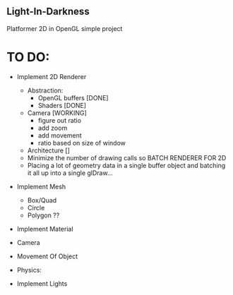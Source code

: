 ## Light-In-Darkness
Platformer 2D in OpenGL simple project



# TO DO:
- Implement 2D Renderer
    - Abstraction:
        - OpenGL buffers [DONE]
        - Shaders [DONE]
    - Camera [WORKING]
        - figure out ratio
        - add zoom
        - add movement
        - ratio based on size of window
    - Architecture []
    - Minimize the number of drawing calls so BATCH RENDERER FOR 2D
    - Placing a lot of geometry data in a single buffer object and batching it all up into a single glDraw… 
- Implement Mesh
    - Box/Quad
    - Circle
    - Polygon ??
- Implement Material
 
- Camera
- Movement Of Object
- Physics:

- Implement Lights

